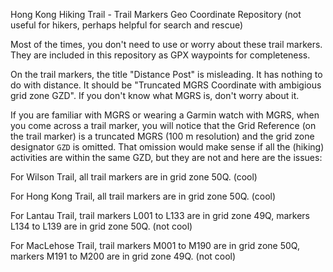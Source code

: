 Hong Kong Hiking Trail - Trail Markers Geo Coordinate Repository (not useful for hikers, perhaps helpful for search and rescue)

Most of the times, you don't need to use or worry about these trail markers.
They are included in this repository as GPX waypoints for completeness.

On the trail markers, the title "Distance Post" is misleading. It has nothing to do with distance. It should be "Truncated MGRS Coordinate with ambigious grid zone GZD". If you don't know what MGRS is, don't worry about it.

If you are familiar with MGRS or wearing a Garmin watch with MGRS, when you come across a trail marker, you will notice that the Grid Reference (on the trail marker) is a truncated MGRS (100 m resolution) and the grid zone designator `GZD` is omitted.
That omission would make sense if all the (hiking) activities are within the same GZD, but they are not and here are the issues:

For Wilson Trail, all trail markers are in grid zone 50Q. (cool)

For Hong Kong Trail, all trail markers are in grid zone 50Q. (cool)

For Lantau Trail, trail markers L001 to L133 are in grid zone 49Q, markers L134 to L139 are in grid zone 50Q. (not cool)

For MacLehose Trail, trail markers M001 to M190 are in grid zone 50Q, markers M191 to M200 are in grid zone 49Q. (not cool)
